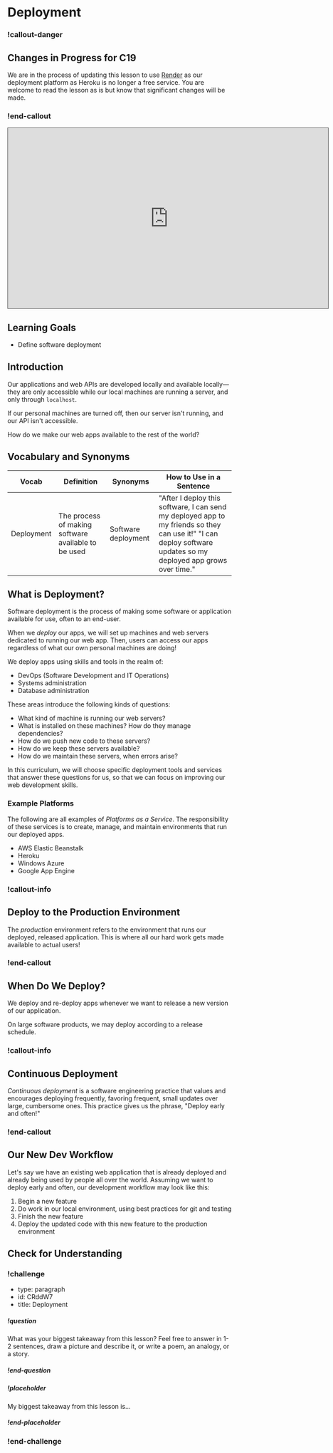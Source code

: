 # Deployment

<!-- available callout types: info, success, warning, danger, secondary, star  -->
### !callout-danger

## Changes in Progress for C19

We are in the process of updating this lesson to use [Render](https://render.com/) as our deployment platform as Heroku is no longer a free service. You are welcome to read the lesson as is but know that significant changes will be made. 

### !end-callout


<iframe src="https://adaacademy.hosted.panopto.com/Panopto/Pages/Embed.aspx?id=3e9a3bf8-4dcb-4d16-b382-ad20016acbe5&autoplay=false&offerviewer=true&showtitle=true&showbrand=false&start=0&interactivity=all" height="405" width="720" style="border: 1px solid #464646;" allowfullscreen allow="autoplay"></iframe>

## Learning Goals

- Define software deployment

## Introduction

Our applications and web APIs are developed locally and available locally—they are only accessible while our local machines are running a server, and only through `localhost`.

If our personal machines are turned off, then our server isn't running, and our API isn't accessible.

How do we make our web apps available to the rest of the world?

## Vocabulary and Synonyms

| Vocab      | Definition                                          | Synonyms            | How to Use in a Sentence                                                                                                                                         |
| ---------- | --------------------------------------------------- | ------------------- | ---------------------------------------------------------------------------------------------------------------------------------------------------------------- |
| Deployment | The process of making software available to be used | Software deployment | "After I deploy this software, I can send my deployed app to my friends so they can use it!" "I can deploy software updates so my deployed app grows over time." |

## What is Deployment?

Software deployment is the process of making some software or application available for use, often to an end-user.

When we _deploy_ our apps, we will set up machines and web servers dedicated to running our web app. Then, users can access our apps regardless of what our own personal machines are doing!

We deploy apps using skills and tools in the realm of:

- DevOps (Software Development and IT Operations)
- Systems administration
- Database administration

These areas introduce the following kinds of questions:

- What kind of machine is running our web servers?
- What is installed on these machines? How do they manage dependencies?
- How do we push new code to these servers?
- How do we keep these servers available?
- How do we maintain these servers, when errors arise?

In this curriculum, we will choose specific deployment tools and services that answer these questions for us, so that we can focus on improving our web development skills.

### Example Platforms

The following are all examples of _Platforms as a Service_. The responsibility of these services is to create, manage, and maintain environments that run our deployed apps.

- AWS Elastic Beanstalk
- Heroku
- Windows Azure
- Google App Engine

### !callout-info

## Deploy to the Production Environment

The _production_ environment refers to the environment that runs our deployed, released application. This is where all our hard work gets made available to actual users!

### !end-callout

## When Do We Deploy?

We deploy and re-deploy apps whenever we want to release a new version of our application.

On large software products, we may deploy according to a release schedule.

### !callout-info

## Continuous Deployment

_Continuous deployment_ is a software engineering practice that values and encourages deploying frequently, favoring frequent, small updates over large, cumbersome ones. This practice gives us the phrase, "Deploy early and often!"

### !end-callout

## Our New Dev Workflow

Let's say we have an existing web application that is already deployed and already being used by people all over the world. Assuming we want to deploy early and often, our development workflow may look like this:

1. Begin a new feature
1. Do work in our local environment, using best practices for git and testing
1. Finish the new feature
1. Deploy the updated code with this new feature to the production environment

## Check for Understanding

<!-- Question Takeaway -->
<!-- prettier-ignore-start -->
### !challenge
* type: paragraph
* id: CRddW7
* title: Deployment
##### !question

What was your biggest takeaway from this lesson? Feel free to answer in 1-2 sentences, draw a picture and describe it, or write a poem, an analogy, or a story.

##### !end-question
##### !placeholder

My biggest takeaway from this lesson is...

##### !end-placeholder
### !end-challenge
<!-- prettier-ignore-end -->
